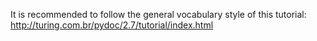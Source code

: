 It is recommended to follow the general vocabulary style of this tutorial: http://turing.com.br/pydoc/2.7/tutorial/index.html
